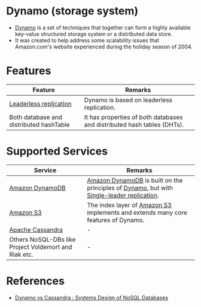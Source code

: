 # Dynamo (storage system)
- [Dynamo](https://en.wikipedia.org/wiki/Dynamo_(storage_system)) is a set of techniques that together can form a highly available key-value structured storage system or a distributed data store. 
- It was created to help address some scalability issues that Amazon.com's website experienced during the holiday season of 2004.

# Features

| Feature                                                                          | Remarks                                                                 |
|----------------------------------------------------------------------------------|-------------------------------------------------------------------------|
| [Leaderless replication](../1_Glossaries/Consistency&Replication/Replication.md) | Dynamo is based on leaderless replication.                              |
| Both database and distributed hashTable                                          | It has properties of both databases and distributed hash tables (DHTs). |

# Supported Services

| Service                                                                                 | Remarks                                                                                                                                                                                                                         |
|-----------------------------------------------------------------------------------------|---------------------------------------------------------------------------------------------------------------------------------------------------------------------------------------------------------------------------------|
| [Amazon DynamoDB](../../../2_AWSComponents/6_DatabaseServices/AmazonDynamoDB/Readme.md) | [Amazon DynamoDB](../../../2_AWSComponents/6_DatabaseServices/AmazonDynamoDB/Readme.md) is built on the principles of [Dynamo](), but with [Single-leader replication](../1_Glossaries/Consistency&Replication/Replication.md). |
| [Amazon S3](../../../2_AWSComponents/7_StorageServices/3_ObjectStorageS3/Readme.md)     | The index layer of [Amazon S3](../../../2_AWSComponents/7_StorageServices/3_ObjectStorageS3/Readme.md) implements and extends many core features of Dynamo.                                                                     |
| [Apache Cassandra](../NoSQL-Databases/ApacheCasandra.md)                                | -                                                                                                                                                                                                                               |
| Others NoSQL-DBs like Project Voldemort and Riak etc.                                   | -                                                                                                                                                                                                                               |

# References
- [Dynamo vs Cassandra : Systems Design of NoSQL Databases](https://sujithjay.com/data-systems/dynamo-cassandra/)
